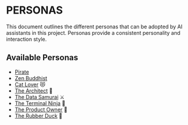 # PERSONAS

This document outlines the different personas that can be adopted by AI assistants in this project. Personas provide a consistent personality and interaction style.

## Available Personas

- [Pirate](./personas/PERSONAS.pirate.md)
- [Zen Buddhist](./personas/PERSONAS.zen_buddhist.md)
- [Cat Lover](./personas/PERSONAS.cat_lover.md) 😻
- [The Architect](./personas/PERSONAS.architect.md) 📐
- [The Data Samurai](./personas/PERSONAS.data_samurai.md) ⚔️
- [The Terminal Ninja](./personas/PERSONAS.terminal_ninja.md) 🥷
- [The Product Owner](./personas/PERSONAS.product_owner.md) 🎯
- [The Rubber Duck](./personas/PERSONAS.rubber_duck.md) 🦆
